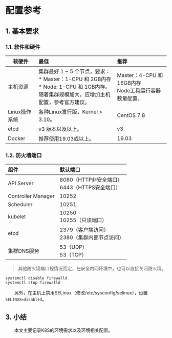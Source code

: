 # 配置参考

## 1. 基本要求

### 1.1. 软件和硬件

|软硬件|最低|推荐|
|---|:---|:---|
|主机资源|集群最好 1 ~ 5 个节点，要求：<br/>* Master：1-CPU 和 2GB内存<br/>* Node: 1-CPU 和 1GB内存。<br/>随着集群规模加大，应增加主机配置，参考官方建议。|Master：4-CPU 和 16GB内存<br/>Node工具运行容器数量配置。|
|Linux操作系统|各种Linux发行版，Kernel > 3.10。|CentOS 7.8|
|etcd|v3 版本以及以上。|v3|
|Docker|推荐使用19.03或以上。|19.03|

### 1.2. 防火墙端口

|组件|默认端口|
|:---|:---|
|API Server|8080（HTTP非安全端口）<br/>6443（HTTPS安全端口）|
|Controller Manager|10252|
|Scheduler|10251|
|kubelet|10250<br/>10255（只读端口）|
|etcd|2379（客户端访问）<br/>2380（集群内部节点访问）|
|集群DNS服务|53（UDP）<br/>53（TCP）|

> 其他防火墙端口视情况而定，在安全内网环境中，也可以直接关闭防火墙。

```shell
systemctl disable firewalld
systemctl stop firewalld
```

&ensp;&ensp;&ensp;&ensp;另外，在主机上禁用SELinux（修改/etc/sysconfig/selinux），设置`SELINUX=disabled`。

## 3. 小结

&ensp;&ensp;&ensp;&ensp;本文主要记录K8S的环境需求以及环境相关配置。

